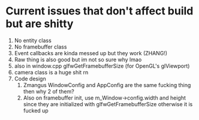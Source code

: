 # Current issues that don't affect build but are shitty

1) No entity class
2) No framebuffer class
3) Event callbacks are kinda messed up but they work (ZHANG!)
4) Raw thing is also good but im not so sure why lmao
5) also in window.cpp glfwGetFramebufferSize (for OpenGL's glViewport)
6) camera class is a huge shit rn
7) Code design
   1) Zmangus WindowConfig and AppConfig are the same fucking thing then why 2 of them?
   2) Also on framebuffer init, use m_Window->config.width and height since they are initialized with glfwGetFramebufferSize otherwise it is fucked up
   